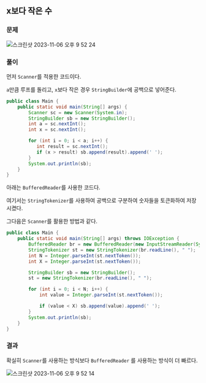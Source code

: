 ## x보다 작은 수

### 문제

![스크린샷 2023-11-06 오후 9 52 24](https://github.com/Heo-y-y/development-blog/assets/112863029/f4ab2fa1-d63d-4482-8a76-d13e165958ce)

### 풀이

먼저 `Scanner`를 적용한 코드이다.

`a`만큼 루프를 돌리고, `x`보다 작은 경우 `StringBuilder`에 공백으로 넣어준다.

```java
public class Main {
    public static void main(String[] args) {
        Scanner sc = new Scanner(System.in);
        StringBuilder sb = new StringBuilder();
        int a = sc.nextInt();
        int x = sc.nextInt();

        for (int i = 0; i < a; i++) {
           int result = sc.nextInt();
           if (x > result) sb.append(result).append(' ');
        }
        System.out.println(sb);
    }
}
```

아래는 `BufferedReader`를 사용한 코드다.

여기서는 `StringTokenizer`를 사용하여 공백으로 구분하여 숫자들을 토큰화하여 저장시켰다.

그다음은 `Scanner`를 활용한 방법과 같다. 

```java
public class Main {
    public static void main(String[] args) throws IOException {
        BufferedReader br = new BufferedReader(new InputStreamReader(System.in));
        StringTokenizer st = new StringTokenizer(br.readLine(), " ");
        int N = Integer.parseInt(st.nextToken());
        int X = Integer.parseInt(st.nextToken());

        StringBuilder sb = new StringBuilder();
        st = new StringTokenizer(br.readLine(), " ");

        for (int i = 0; i < N; i++) {
            int value = Integer.parseInt(st.nextToken());

            if (value < X) sb.append(value).append(' ');
        }
        System.out.println(sb);
    }
}
```

### 결과

확실히 `Scanner`를 사용하는 방식보다 `BufferedReader` 를 사용하는 방식이 더 빠르다.

![스크린샷 2023-11-06 오후 9 52 14](https://github.com/Heo-y-y/development-blog/assets/112863029/03eae23a-8882-4b1f-b05e-12e690bedf03)

